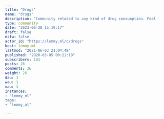 ```yaml
---
title: "Drugs" 
name: "drugs"
description: "Community related to any kind of drug consumption. Feel free to ask if you have any doubts or are looking for advice and or information regarding some subject, or simply share your experiences."
type: community
date: "2023-06-28 15:19:17"
draft: false
nsfw: false
actor_id: "https://lemmy.ml/c/drugs"
host: lemmy.ml
lastmod: "2021-06-03 21:04:48"
published: "2020-03-05 00:21:18"
subscribers: 141
posts: 26
comments: 36
weight: 26
dau: 1
wau: 1
mau: 1
instances:
- "lemmy_ml"
tags: 
- "lemmy_ml"

---
```

